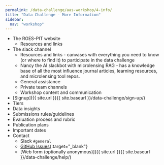 ```yaml
---
permalink: /data-challenge/aas-workshop/4-info/
title: "Data Challenge - More Information"
sidebar:
  nav: "workshop"
---
```


* The RGES-PIT website
    * Resources and links
* The slack channel
    * Resources and links - canvases with everything you need to know (or where to find it) to participate in the data challenge
    * Nancy the AI slackbot with microlensing RAG - has a knowledge base of all the most influence journal articles, learning resources, and microlensing tool repos.
    * General assistance
    * Private team channels
    * Workshop content and communication
* [Signup]({{ site.url }}{{ site.baseurl }}/data-challenge/sign-up/)
* Tiers
* Data insights
* Submissions rules/guidelines
* Evaluation process and rubric
* Publication plans
* Important dates
* Contact
    * Slack `#general`
    * [GitHub Issues](https://github.com/rges-pit/microlens-submit/issues){:target="_blank"}
    * [Web form (optionally anonymous)]({{ site.url }}{{ site.baseurl }}/data-challenge/help/)
